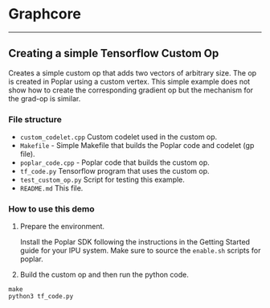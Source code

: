# Graphcore

---
## Creating a simple Tensorflow Custom Op

Creates a simple custom op that adds two vectors of arbitrary size. The op
is created in Poplar using a custom vertex. This simple example does not show
how to create the corresponding gradient op but the mechanism for the grad-op
is similar.

### File structure

* `custom_codelet.cpp` Custom codelet used in the custom op.
* `Makefile` - Simple Makefile that builds the Poplar code and codelet (gp file).
* `poplar_code.cpp` - Poplar code that builds the custom op.
* `tf_code.py` Tensorflow program that uses the custom op.
* `test_custom_op.py` Script for testing this example.
* `README.md` This file.

### How to use this demo

1) Prepare the environment.

   Install the Poplar SDK following the instructions in the Getting Started guide for your IPU system. Make sure to source the `enable.sh`
    scripts for poplar.

2) Build the custom op and then run the python code.

```
make
python3 tf_code.py
```
